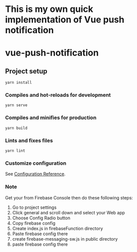 # This is my own quick implementation of Vue push notification

# vue-push-notification

## Project setup
```
yarn install
```

### Compiles and hot-reloads for development
```
yarn serve
```

### Compiles and minifies for production
```
yarn build
```

### Lints and fixes files
```
yarn lint
```

### Customize configuration
See [Configuration Reference](https://cli.vuejs.org/config/).

### Note
Get your from Firebase Console then do these following steps: 
1. Go to project settings 
2. Click general and scroll down and select your Web app 
3. Choose Config Radio button
4. Copy firebase config
5. Create index.js in firebaseFunction directory
6. Paste firebase config there
7. create firebase-messaging-sw.js in public directory
8. paste firebase config there


